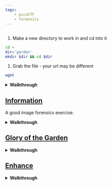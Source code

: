 ```yaml
---
tags:
    - picoCTF
    - forensics
---
```



## []()

1. Make a new directory to work in  and cd into it
```sh
cd ~
dir='garden'
mkdir $dir && cd $dir 
```
1. Grab the file - your url may be different
```sh
wget
```

<details markdown>
<summary><b> Walkthrough</b></summary>



</details>

## [Information](https://play.picoctf.org/playlists/16?m=115)

A good image forensics exercise.

<details markdown>
<summary><b> Walkthrough</b></summary>

1. Make a new directory to work in  and cd into it
```sh
cd ~
dir='information'
mkdir $dir && cd $dir 
```
1. Now grab the file of interest
```sh
# your url may differ!
wget https://mercury.picoctf.net/static/7cf6a33f90deeeac5c73407a1bdc99b6/cat.jpg
```
1. Remember a jgp has EXIF data, lets look there first
```sh
exiftool cat.jpg
```
1. you should have output like:
```txt
exiftool cat.jpg 
ExifTool Version Number         : 12.40
File Name                       : cat.jpg
Directory                       : .
File Size                       : 858 KiB
File Modification Date/Time     : 2021:03:15 18:24:46+00:00
File Access Date/Time           : 2024:06:10 07:16:40+00:00
File Inode Change Date/Time     : 2024:06:10 07:16:40+00:00
File Permissions                : -rw-rw-r--
File Type                       : JPEG
File Type Extension             : jpg
MIME Type                       : image/jpeg
JFIF Version                    : 1.02
Resolution Unit                 : None
X Resolution                    : 1
Y Resolution                    : 1
Current IPTC Digest             : 7a78f3d9cfb1ce42ab5a3aa30573d617
Copyright Notice                : PicoCTF
Application Record Version      : 4
XMP Toolkit                     : Image::ExifTool 10.80
License                         : cGljb0NURnt0aGVfbTN0YWRhdGFfMXNfbW9kaWZpZWR9
Rights                          : PicoCTF
Image Width                     : 2560
Image Height                    : 1598
Encoding Process                : Baseline DCT, Huffman coding
Bits Per Sample                 : 8
Color Components                : 3
Y Cb Cr Sub Sampling            : YCbCr4:2:0 (2 2)
Image Size                      : 2560x1598
Megapixels                      : 4.1
```
1. Notice the data that stands out? `Licence` looks interesting
    - it is not words you would expect of a licence
    - it contains base64 alphanumeric chars
1. Try and unbase64 it...

</details>

## [Glory of the Garden](https://play.picoctf.org/playlists/16?m=116)



<details markdown>
<summary><b> Walkthrough</b></summary>

1. Make a new directory to work in  and cd into it
```sh
cd ~
dir='garden'
mkdir $dir && cd $dir 
```
1. Grab the file - your url may be different
```sh
wget https://jupiter.challenges.picoctf.org/static/43c4743b3946f427e883f6b286f47467/garden.jpg
```
1. Lets look at the EXIF
```sh
exiftool garden.jpg
```
1. Nothing obvious here
1. Lets run a quick strings over the file - remember that looks through the binary data for any bytes that represent charachters.
```sh
strings garden.jpg
```
1. Flag?

</details>

## [Enhance](https://play.picoctf.org/playlists/16?m=117)



<details markdown>
<summary><b> Walkthrough</b></summary>

1. Make a new directory to work in  and cd into it
```sh
cd ~
dir='garden'
mkdir $dir && cd $dir 
```
1. Grab the file - your url may be different
```sh
wget

</details>
